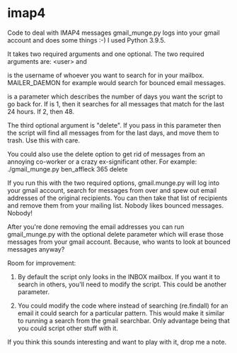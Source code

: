 # imap4
Code to deal with IMAP4 messages
gmail_munge.py logs into your gmail account and does some things :-) I used Python 3.9.5.

It takes two required arguments and one optional. The two required arguments are: \<user\> and <numdays>
 
<user> is the username of whoever you want to search for in your mailbox. MAILER_DAEMON for example would search for bounced email messages.
  
<numdays> is a parameter which describes the number of days you want the script to go back for. If <numdays> is 1, then it searches for all messages that match <user> for the last 24 hours. If 2, then 48.
  
The third optional argument is "delete". If you pass in this parameter then the script will find all messages from <user> for the last <numdays> days, 
and move them to trash. Use this with care. 
  
You could also use the delete option to get rid of messages from an annoying co-worker or a crazy ex-significant other. For example: ./gmail_munge.py ben_affleck 365 delete

If you run this with the two required options, gmail.munge.py will log into your gmail account, search for messages from <user> over <numdays> and spew out 
email addresses of the original recipients.
You can then take that list of recipients and remove them from your mailing list. Nobody likes bounced messages. Nobody!
  
After you're done removing the email addresses you can run gmail_munge.py with the optional delete parameter which will erase those messages from your gmail account. 
Because, who wants to look at bounced messages anyway? 

Room for improvement:
  
1. By default the script only looks in the INBOX mailbox. If you want it to search in others, you'll need to modify the script. This could be another parameter.
  
2. You could modify the code where instead of searching (re.findall) for an email it could search for a particular pattern. This would make it similar to running 
a search from the gmail searchbar. Only advantage being that you could script other stuff with it.

If you think this sounds interesting and want to play with it, drop me a note.
